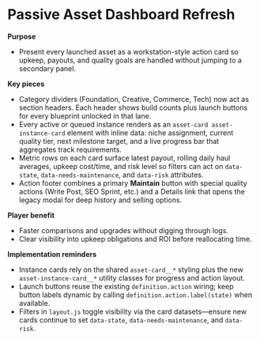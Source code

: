 # Passive Asset Dashboard Refresh

**Purpose**
- Present every launched asset as a workstation-style action card so upkeep, payouts, and quality goals are handled without jumping to a secondary panel.

**Key pieces**
- Category dividers (Foundation, Creative, Commerce, Tech) now act as section headers. Each header shows build counts plus launch buttons for every blueprint unlocked in that lane.
- Every active or queued instance renders as an `asset-card asset-instance-card` element with inline data: niche assignment, current quality tier, next milestone target, and a live progress bar that aggregates track requirements.
- Metric rows on each card surface latest payout, rolling daily haul averages, upkeep cost/time, and risk level so filters can act on `data-state`, `data-needs-maintenance`, and `data-risk` attributes.
- Action footer combines a primary **Maintain** button with special quality actions (Write Post, SEO Sprint, etc.) and a Details link that opens the legacy modal for deep history and selling options.

**Player benefit**
- Faster comparisons and upgrades without digging through logs.
- Clear visibility into upkeep obligations and ROI before reallocating time.

**Implementation reminders**
- Instance cards rely on the shared `asset-card__*` styling plus the new `asset-instance-card__*` utility classes for progress and action layout.
- Launch buttons reuse the existing `definition.action` wiring; keep button labels dynamic by calling `definition.action.label(state)` when available.
- Filters in `layout.js` toggle visibility via the card datasets—ensure new cards continue to set `data-state`, `data-needs-maintenance`, and `data-risk`.
